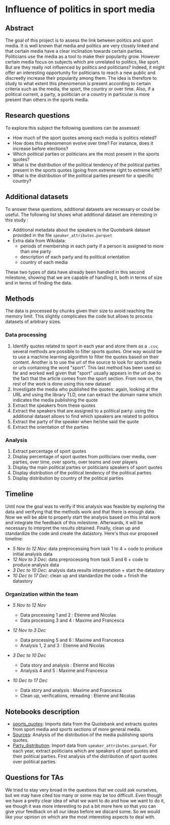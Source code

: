 # Influence of politics in sport media


## Abstract

The goal of this project is to assess the link between politics and sport media. It is well known that media and politics are very closely linked and that certain media have a clear inclination towards certain parties. Politicians use the media as a tool to make their popularity grow. However certain media focus on subjects which are unrelated to politics, like sport. But are they really not influenced by politics and politicians? Indeed, it might offer an interesting opportunity for politicians to reach a new public and discreetly increase their popularity among them. The idea is therefore to study to what extent this phenomenon is present according to certain criteria such as the media, the sport, the country or over time. Also, if a political current, a party, a politician or a country in particular is more present than others in the sports media. 


## Research questions

To explore this subject the following questions can be assessed: 
- How much of the sport quotes among each media is politics related? 
- How does this phenomenon evolve over time? For instance, does it increase before elections? 
- Which political parties or politicians are the most present in the sports quotes?
- What is the distribution of the political tendency of the political parties present in the sports quotes (going from extreme right to extreme left)? 
- What is the distribution of the political parties present for a specific country? 


## Additional datasets

To answer these questions, additional datasets are necessary or could be useful. The following list shows what additional dataset are interesting in this study :
- Additional metadata about the speakers in the Quotebank dataset provided in the file `speaker_attributes.parquet`
- Extra data from Wikidata: 
  - periods of membership in each party if a person is assigned to more than one party
  - description of each party and its political orientation
  - country of each media

These two types of data have already been handled in this second milestone, showing that we are capable of handling it, both in terms of size and in terms of finding the data.


## Methods 

The data is processed by chunks given their size to avoid reaching the memory limit. This slightly complicates the code but allows to process datasets of arbitrary sizes.

### Data processing

  1. Identify quotes related to sport in each year and store them as a `.csv`; several methods are possible to filter sports quotes. One way would be to use a machine learning algorithm to filter the quotes based on their content. Another is to use the url of the source to look for sports media or urls containing the word "sport". This last method has been used so far and worked well given that "sport" usually appears in the url due to the fact that the article comes from the sport section. From now on, the rest of the work is done using this new dataset
  2. Investigate the media who published the quotes: again, looking at the URL and using the library TLD, one can extract the domain name which indicates the media publishing the quote
  3. Extract the speakers from these quotes
  4. Extract the speakers that are assigned to a political party: using the additional dataset allows to find which speakers are related to politics
  5. Extract the party of the speaker when he/she said the quote
  6. Extract the orientation of the parties

### Analysis
  1. Extract percentage of sport quotes
  2. Display percentage of sport quotes from politicians over media, over parties, over time, over sports, over teams and over players
  3. Display the main political parties or politicians speakers of sport quotes
  4. Display distribution of the political tendency of the political parties
  5. Display distribution by country of the political parties


## Timeline

Until now the goal was to verify if this analysis was feasible by exploring the data and verifying that the methods work and that there is enough data. Now we will be able to properly start the analysis based on this inital work and integrate the feedback of this milestone. Afterwards, it will be necessary to interpret the results obtained. Finally, clean up and standardize the code and create the datastory. Here's thus our proposed timeline:
  - *5 Nov to 12 Nov*: data preprocessing from task 1 to 4 + code to produce initial analysis data
  - *12 Nov to 3 Dec*: data preprocessing from task 5 and 6 + code to produce analysis data
  - *3 Dec to 10 Dec*: analysis data results interpretation + start the datastory 
  - *10 Dec to 17 Dec*: clean up and standardize the code + finish the datastory

### Organization within the team

  - *5 Nov to 12 Nov* 
    - Data processing 1 and 2 : Etienne and Nicolas
    - Data processing 3 and 4 : Maxime and Francesca

  - *12 Nov to 3 Dec* 
    - Data processing 5 and 6 : Maxime and Francesca
    - Analysis 1, 2 and 3 : Etienne and Nicolas

  - *3 Dec to 10 Dec*
    - Data story and analysis : Etienne and Nicolas
    - Analysis 4 and 5 : Maxime and Francesca

  - *10 Dec to 17 Dec* 
    - Data story and analysis : Maxime and Francesca
    - Clean up, verifications, rereading : Etienne and Nicolas


## Notebooks description

  - [sports_quotes](sports_quotes.ipynb): Imports data from the Quotebank and extracts quotes from sport media and sports sections of more general media.
  - [Sources](sources_2020.ipynb): Analysis of the distribution of the media publishing sports quotes.
  - [Party_distribution](party_distribution): Import data from `speaker_attributes.parquet`. For each year, extract politicians which are speakers of sport quotes and their political parties. First analysis of the distribution of sport quotes over political parties. 


## Questions for TAs

We tried to stay very broad in the questions that we could ask ourselves, but we may have cited too many or some may be too difficult. Even though we have a pretty clear idea of what we want to do and how we want to do it, we though it was more interesting to put a bit more here so that you can give your feedback on all our ideas before we discard some. So we would like your opinion on which are the most interesting aspects to deal with.

